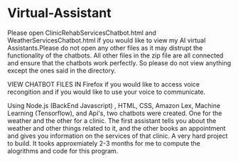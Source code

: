 # Virtual-Assistant
Please open ClinicRehabServicesChatbot.html and WeatherServicesChatbot.html if you would like to view my AI virtual Assistants.Please do not open any other files as it may distrupt the functionality of the chatbots. All other files in the zip file are all connected and ensure that the chatbots work perfectly. So please do not view anything except the ones said in the directory.

VIEW CHATBOT FILES IN Firefox if you would like to access voice recongition and if you would like to use your voice to communicate.

Using Node.js (BackEnd Javascript) , HTML, CSS, Amazon Lex, Machine Learning (Tensorflow), and Api's, two chatbots were created. One for the weather and the other for a clinic. The first assistant tells you about the weather and other things related to it, and the other books an appointment and gives you information on the services of that clinic. A very hard project to build. It tooks approxmiately 2-3 months for me to compute the alogrithms and code for this program.
